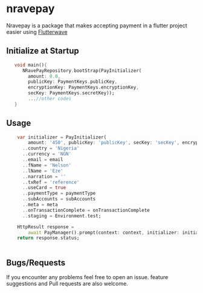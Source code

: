 # nravepay

Nravepay is a package that makes accepting payment in a flutter project easier using [Flutterwave](http://rave.flutterwave.com)


## Initialize at Startup

```dart
   void main(){
      NRavePayRepository.bootStrap(PayInitializer(
        amount: 0.0,
        publicKey: PaymentKeys.publicKey,
        encryptionKey: PaymentKeys.encryptionKey,
        secKey: PaymentKeys.secretKey));
        ...//other codes
   }
```
## Usage
```dart
    var initializer = PayInitializer(
        amount: '450', publicKey: 'publicKey', secKey: 'secKey', encryptionKey: 'encryptionKey')
      ..country = 'Nigeria'
      ..currency = 'NGN'
      ..email = email
      ..fName = 'Nelson'
      ..lName = 'Eze'
      ..narration = ''
      ..txRef = 'reference'
      ..useCard = true
      ..paymentType = paymentType
      ..subAccounts = subAccounts
      ..meta = meta
      ..onTransactionComplete = onTransactionComplete
      ..staging = Environment.test;

    HttpResult response =
        await PayManager().prompt(context: context, initializer: initializer);
    return response.status;
  
```
## Bugs/Requests

If you encounter any problems feel free to open an issue.  feature suggestions and Pull requests are also welcome.
